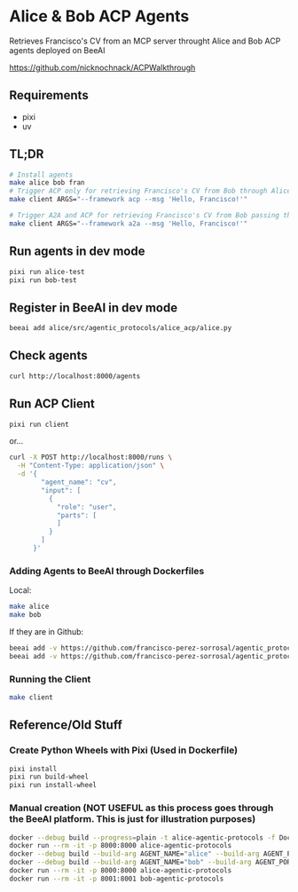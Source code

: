 # Alice & Bob ACP Agents

Retrieves Francisco's CV from an MCP server throught Alice and Bob ACP agents deployed on BeeAI

https://github.com/nicknochnack/ACPWalkthrough

## Requirements

- pixi
- uv

## TL;DR

```sh
# Install agents
make alice bob fran
# Trigger ACP only for retrieving Francisco's CV from Bob through Alice as proxy
make client ARGS="--framework acp --msg 'Hello, Francisco!'"

# Trigger A2A and ACP for retrieving Francisco's CV from Bob passing through both, Fran and Alice as proxies
make client ARGS="--framework a2a --msg 'Hello, Francisco!'"
```


## Run agents in dev mode

```sh
pixi run alice-test
pixi run bob-test
```

## Register in BeeAI in dev mode

```sh
beeai add alice/src/agentic_protocols/alice_acp/alice.py
```

## Check agents

```sh
curl http://localhost:8000/agents
```

## Run ACP Client

```sh
pixi run client
```

or...

```sh
curl -X POST http://localhost:8000/runs \
  -H "Content-Type: application/json" \
  -d '{
        "agent_name": "cv",
        "input": [
          {
            "role": "user",
            "parts": [
            ]
          }
        ]
      }'
```

### Adding Agents to BeeAI through Dockerfiles

Local:

```sh
make alice
make bob
```

If they are in Github:

```sh
beeai add -v https://github.com/francisco-perez-sorrosal/agentic_protocols.git\#main:alice # Point to alice dir specifically
beeai add -v https://github.com/francisco-perez-sorrosal/agentic_protocols.git\#main:bob # Point to bob dir specifically
```

### Running the Client

```sh
make client
```

## Reference/Old Stuff

### Create Python Wheels with Pixi (Used in Dockerfile)

```sh
pixi install
pixi run build-wheel
pixi run install-wheel
```

### Manual creation (NOT USEFUL as this process goes through the BeeAI platform. This is just for illustration purposes)

```sh
docker --debug build --progress=plain -t alice-agentic-protocols -f Dockerfile.alice .
docker run --rm -it -p 8000:8000 alice-agentic-protocols
docker --debug build --build-arg AGENT_NAME="alice" --build-arg AGENT_PORT="8000" --progress=plain -t alice-agentic-protocols .
docker --debug build --build-arg AGENT_NAME="bob" --build-arg AGENT_PORT="8001" --progress=plain -t bob-agentic-protocols .
docker run --rm -it -p 8000:8000 alice-agentic-protocols
docker run --rm -it -p 8001:8001 bob-agentic-protocols
```
